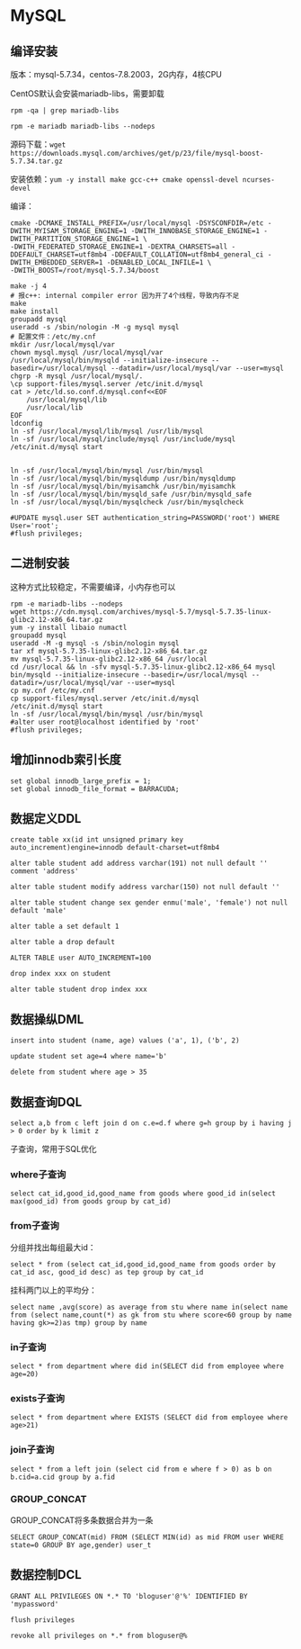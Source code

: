 <!--ts-->
<!--te-->
# MySQL

## 编译安装

版本：mysql-5.7.34，centos-7.8.2003，2G内存，4核CPU

CentOS默认会安装mariadb-libs，需要卸载

`rpm -qa | grep mariadb-libs`

`rpm -e mariadb mariadb-libs --nodeps`

源码下载：`wget https://downloads.mysql.com/archives/get/p/23/file/mysql-boost-5.7.34.tar.gz`

安装依赖：`yum -y install make gcc-c++ cmake openssl-devel ncurses-devel`

编译：

```
cmake -DCMAKE_INSTALL_PREFIX=/usr/local/mysql -DSYSCONFDIR=/etc -DWITH_MYISAM_STORAGE_ENGINE=1 -DWITH_INNOBASE_STORAGE_ENGINE=1 -DWITH_PARTITION_STORAGE_ENGINE=1 \
-DWITH_FEDERATED_STORAGE_ENGINE=1 -DEXTRA_CHARSETS=all -DDEFAULT_CHARSET=utf8mb4 -DDEFAULT_COLLATION=utf8mb4_general_ci -DWITH_EMBEDDED_SERVER=1 -DENABLED_LOCAL_INFILE=1 \
-DWITH_BOOST=/root/mysql-5.7.34/boost

make -j 4
# 报c++: internal compiler error 因为开了4个线程，导致内存不足
make
make install
groupadd mysql
useradd -s /sbin/nologin -M -g mysql mysql
# 配置文件：/etc/my.cnf
mkdir /usr/local/mysql/var
chown mysql.mysql /usr/local/mysql/var
/usr/local/mysql/bin/mysqld --initialize-insecure --basedir=/usr/local/mysql --datadir=/usr/local/mysql/var --user=mysql
chgrp -R mysql /usr/local/mysql/.
\cp support-files/mysql.server /etc/init.d/mysql
cat > /etc/ld.so.conf.d/mysql.conf<<EOF
    /usr/local/mysql/lib
    /usr/local/lib
EOF
ldconfig
ln -sf /usr/local/mysql/lib/mysql /usr/lib/mysql
ln -sf /usr/local/mysql/include/mysql /usr/include/mysql
/etc/init.d/mysql start


ln -sf /usr/local/mysql/bin/mysql /usr/bin/mysql
ln -sf /usr/local/mysql/bin/mysqldump /usr/bin/mysqldump
ln -sf /usr/local/mysql/bin/myisamchk /usr/bin/myisamchk
ln -sf /usr/local/mysql/bin/mysqld_safe /usr/bin/mysqld_safe
ln -sf /usr/local/mysql/bin/mysqlcheck /usr/bin/mysqlcheck

#UPDATE mysql.user SET authentication_string=PASSWORD('root') WHERE User='root';
#flush privileges;
```


## 二进制安装

这种方式比较稳定，不需要编译，小内存也可以

```
rpm -e mariadb-libs --nodeps
wget https://cdn.mysql.com/archives/mysql-5.7/mysql-5.7.35-linux-glibc2.12-x86_64.tar.gz
yum -y install libaio numactl
groupadd mysql
useradd -M -g mysql -s /sbin/nologin mysql
tar xf mysql-5.7.35-linux-glibc2.12-x86_64.tar.gz
mv mysql-5.7.35-linux-glibc2.12-x86_64 /usr/local
cd /usr/local && ln -sfv mysql-5.7.35-linux-glibc2.12-x86_64 mysql
bin/mysqld --initialize-insecure --basedir=/usr/local/mysql --datadir=/usr/local/mysql/var --user=mysql
cp my.cnf /etc/my.cnf
cp support-files/mysql.server /etc/init.d/mysql
/etc/init.d/mysql start
ln -sf /usr/local/mysql/bin/mysql /usr/bin/mysql
#alter user root@localhost identified by 'root'
#flush privileges;
```


## 增加innodb索引长度

```
set global innodb_large_prefix = 1;
set global innodb_file_format = BARRACUDA;
```

## 数据定义DDL

`create table xx(id int unsigned primary key auto_increment)engine=innodb default-charset=utf8mb4`

`alter table student add address varchar(191) not null default '' comment 'address'`

`alter table student modify address varchar(150) not null default ''`

`alter table student change sex gender enmu('male', 'female') not null default 'male'`

`alter table a set default 1`

`alter table a drop default`

`ALTER TABLE user AUTO_INCREMENT=100`

`drop index xxx on student`

`alter table student drop index xxx`

## 数据操纵DML

`insert into student (name, age) values ('a', 1), ('b', 2)`

`update student set age=4 where name='b'`

`delete from student where age > 35`

## 数据查询DQL

`select a,b from c left join d on c.e=d.f where g=h group by i having j > 0 order by k limit z`

子查询，常用于SQL优化

### where子查询

`select cat_id,good_id,good_name from goods where good_id in(select max(good_id) from goods group by cat_id)`

### from子查询

分组并找出每组最大id：

`select * from (select cat_id,good_id,good_name from goods order by cat_id asc, good_id desc) as tep group by cat_id`

挂科两门以上的平均分：

`select name ,avg(score) as average from stu where name in(select name from (select name,count(*) as gk from stu where score<60 group by name having gk>=2)as tmp)
group by name`

### in子查询

`select * from department where did in(SELECT did from employee where age=20)`

### exists子查询

`select * from department where EXISTS (SELECT did from employee where age>21)`

### join子查询

`select * from a left join (select cid from e where f > 0) as b on b.cid=a.cid group by a.fid`

### GROUP_CONCAT

GROUP_CONCAT将多条数据合并为一条

`SELECT GROUP_CONCAT(mid) FROM (SELECT MIN(id) as mid FROM user WHERE state=0 GROUP BY age,gender) user_t`

## 数据控制DCL

`GRANT ALL PRIVILEGES ON *.* TO 'bloguser'@'%' IDENTIFIED BY 'mypassword'`

`flush privileges`

`revoke all privileges on *.* from bloguser@%`
